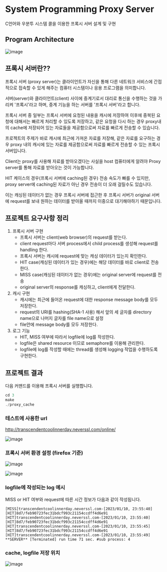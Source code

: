 # System Programming Proxy Server
C언어와 우분투 시스템 콜을 이용한 프록시 서버 설계 및 구현

## Program Architecture  
![image](https://user-images.githubusercontent.com/68600592/211743267-e57668db-3286-4aa0-90ac-3badc1999fb7.png)

## 프록시 서버란??

프록시 서버 (proxy server)는 클라이언트가 자신을 통해 다른 네트워크 서비스에 간접적으로 접속할 수 있게 해주는 컴퓨터 시스템이나 응용 프로그램을 의미합니다.

서버(server)와 클라이언트(client) 사이에 중계기로서 대리로 통신을 수행하는 것을 가리켜 '프록시'라고 하며, 중계 기능을 하는 서버를 '프록시 서버'라고 합니다.

프록시 서버 중 일부는 프록시 서버에 요청된 내용을 캐시에 저장하여 이후에 중복된 요청에 대해서는 빠르게 처리할 수 있도록 저장하고, 같은 요청을 다시 하는 경우 proxy내의 cache에 저장되어 있는 자료들을 제공함으로써 자료를 빠르게 전송할 수 있습니다.

프로젝트의 주제가 바로 캐시에 최근에 가져온 자료를 저장해, 같은 자료를 요구하는 경우 proxy 내의 캐시에 있는 자료를 제공함으로써 자료를 빠르게 전송할 수 있는 프록시 서버입니다.

Client는 proxy를 사용해 자료를 받아오겠다는 사실을 host 컴퓨터에게 알려야 Proxy server를 통해 자료를 받아오는 것이 가능합니다.

HIT 케이스의 경우(프록시 서버에 caching된 경우) 전송 속도가 빠를 수 있지만, proxy server에 caching된 자료가 아닌 경우 전송이 더 오래 걸릴수도 있습니다. 

이는 캐싱된 데이터가 없는 경우 프록시 서버에 접근한 후 프록시 서버가 original 서버에 request를 보내 원하는 데이터를 받아올 때까지 이중으로 대기해야하기 때문입니다.

## 프로젝트 요구사항 정리
1. 프록시 서버 구현
    - 프록시 서버는 client(web browser)의 request를 받는다.
    - client request마다 서버 process에서 child process를 생성해 request를 handling 한다.
    - 프록시 서버는 캐시에 request에 맞는 캐싱 데이터가 있는지 확인한다.
    - HIT case(캐싱된 데이터가 있는 경우)에는 해당 데이터를 바로 client로 전송한다.
    - MISS case(캐싱된 데이터가 없는 경우)에는 original server에 request를 전송
    - original server의 response를 캐싱하고, client에게 전달한다.
2. 캐시 구현
    - 캐시에는 최근에 들어온 request에 대한 response message body를 모두 저장한다.
    - request의 URI를 hashing(SHA-1 사용) 해서 앞의 세 글자를 directory name으로 나머지 글자를 file name으로 설정
    - file안에 message body를 모두 저장한다.
3. 로그 기능
    - HIT, MISS 여부에 따라서 logfile에 log를 작성한다.
    - logfile은 shared resource 이므로 semaphore를 이용해 관리한다.
    - logfile에 log를 작성할 때에는 thread를 생성해 logging 작업을 수행하도록 구현한다.
    
## 프로젝트 결과

다음 커맨드를 이용해 프록시 서버를 실행합니다.
```c
cd 3
make
./proxy_cache
```

### 테스트에 사용한 url
http://transcendentcoolinnerday.neverssl.com/online/

![image](https://user-images.githubusercontent.com/68600592/211749475-27562f1f-2957-4cd3-8e79-cd3bb620bdcc.png)

### 프록시 서버 환경 설정 (firefox 기준)
![image](https://user-images.githubusercontent.com/68600592/211750849-1244648f-e56d-4071-9bcc-a89f829d8696.png)


![image](https://user-images.githubusercontent.com/68600592/211749589-568fd252-cc50-47be-987a-507ec3053dff.png)



### logfile에 작성되는 log 예시 
MISS or HIT 여부와 request에 따른 시간 정보가 다음과 같이 작성됩니다.
```
[MISS]transcendentcoolinnerday.neverssl.com-[2023/01/10, 23:55:40]
[HIT]8d7/feb90723fec31bdcf993c21154ccdff4d6e91
[HIT]transcendentcoolinnerday.neverssl.com-[2023/01/10, 23:55:40]
[HIT]8d7/feb90723fec31bdcf993c21154ccdff4d6e91
[HIT]transcendentcoolinnerday.neverssl.com-[2023/01/10, 23:55:45]
[HIT]8d7/feb90723fec31bdcf993c21154ccdff4d6e91
[HIT]transcendentcoolinnerday.neverssl.com-[2023/01/10, 23:55:49]
**SERVER** [Terminated] run time 71 sec. #sub process: 4
```

### cache, logfile 저장 위치
![image](https://user-images.githubusercontent.com/68600592/211750005-7efba92b-fb16-4697-9051-101a170c0d43.png)
